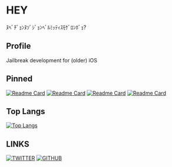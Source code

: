 # HEY
ﾇﾍﾞﾁﾞｮﾝﾇｿﾞｼﾞｮﾝﾍﾞﾙﾐｯﾃｨｽﾓｹﾞﾛﾝﾎﾞｮ?  

## Profile
Jailbreak development for (older) iOS  

## Pinned
[![Readme Card](https://github-readme-stats.vercel.app/api/pin/?username=dora2-iOS&repo=iPwnder32&theme=midnight-purple)](https://github.com/dora2-iOS/iPwnder32)
[![Readme Card](https://github-readme-stats.vercel.app/api/pin/?username=dora2-iOS&repo=ra1npoc&theme=midnight-purple)](https://github.com/dora2-iOS/ra1npoc)
[![Readme Card](https://github-readme-stats.vercel.app/api/pin/?username=dora2-iOS&repo=CPBypass2&theme=midnight-purple)](https://github.com/dora2-iOS/CPBypass2)
[![Readme Card](https://github-readme-stats.vercel.app/api/pin/?username=dora2-iOS&repo=B3nto&theme=midnight-purple)](https://github.com/dora2-iOS/B3nto)
  
  
## Top Langs
[![Top Langs](https://github-readme-stats.vercel.app/api/top-langs/?username=dora2-iOS&layout=compact&theme=midnight-purple)](https://github.com/dora2-iOS)  


## LINKS
[![TWITTER](https://img.shields.io/twitter/follow/dora2ios?label=Twitter&logo=twitter&style=flat)](https://www.twitter.com/dora2ios)
[![GITHUB](https://img.shields.io/github/followers/dora2-iOS?label=GitHub&logo=github&style=flat)](https://github.com/dora2-iOS)  
